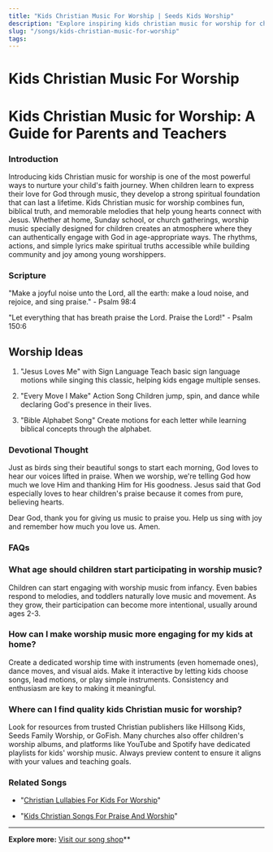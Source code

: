 ```yaml
---
title: "Kids Christian Music For Worship | Seeds Kids Worship"
description: "Explore inspiring kids christian music for worship for children's worship and faith development. Biblical music resources for families and ministry."
slug: "/songs/kids-christian-music-for-worship"
tags:
---
```


# Kids Christian Music For Worship

# Kids Christian Music for Worship: A Guide for Parents and Teachers

### Introduction
Introducing kids Christian music for worship is one of the most powerful ways to nurture your child's faith journey. When children learn to express their love for God through music, they develop a strong spiritual foundation that can last a lifetime. Kids Christian music for worship combines fun, biblical truth, and memorable melodies that help young hearts connect with Jesus. Whether at home, Sunday school, or church gatherings, worship music specially designed for children creates an atmosphere where they can authentically engage with God in age-appropriate ways. The rhythms, actions, and simple lyrics make spiritual truths accessible while building community and joy among young worshippers.

### Scripture
"Make a joyful noise unto the Lord, all the earth: make a loud noise, and rejoice, and sing praise." - Psalm 98:4

"Let everything that has breath praise the Lord. Praise the Lord!" - Psalm 150:6

## Worship Ideas
1. "Jesus Loves Me" with Sign Language
Teach basic sign language motions while singing this classic, helping kids engage multiple senses.

2. "Every Move I Make" Action Song
Children jump, spin, and dance while declaring God's presence in their lives.

3. "Bible Alphabet Song"
Create motions for each letter while learning biblical concepts through the alphabet.

### Devotional Thought
Just as birds sing their beautiful songs to start each morning, God loves to hear our voices lifted in praise. When we worship, we're telling God how much we love Him and thanking Him for His goodness. Jesus said that God especially loves to hear children's praise because it comes from pure, believing hearts.

Dear God, thank you for giving us music to praise you. Help us sing with joy and remember how much you love us. Amen.

### FAQs

### What age should children start participating in worship music?
Children can start engaging with worship music from infancy. Even babies respond to melodies, and toddlers naturally love music and movement. As they grow, their participation can become more intentional, usually around ages 2-3.

### How can I make worship music more engaging for my kids at home?
Create a dedicated worship time with instruments (even homemade ones), dance moves, and visual aids. Make it interactive by letting kids choose songs, lead motions, or play simple instruments. Consistency and enthusiasm are key to making it meaningful.

### Where can I find quality kids Christian music for worship?
Look for resources from trusted Christian publishers like Hillsong Kids, Seeds Family Worship, or GoFish. Many churches also offer children's worship albums, and platforms like YouTube and Spotify have dedicated playlists for kids' worship music. Always preview content to ensure it aligns with your values and teaching goals.

### Related Songs

- "[Christian Lullabies For Kids For Worship](/songs/christian-lullabies-for-kids-for-worship/)"

- "[Kids Christian Songs For Praise And Worship](/songs/kids-christian-songs-for-praise-and-worship/)"

---

**Explore more:** [Visit our song shop](https://seedskidsworship.com/shop)**

<!-- Schema Markup -->
<script type="application/ld+json">
{
  "@context": "https://schema.org",
  "@type": "MusicRecording",
  "name": "Kids Christian Music For Worship",
  "byArtist": {
    "@type": "MusicGroup",
    "name": "Seeds Kids Worship"
  },
  "isFamilyFriendly": true,
  "url": "https://seedskidsworship.com/songs/kids-christian-music-for-worship/"
}
</script>